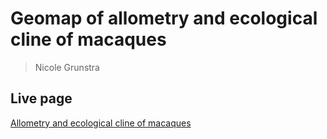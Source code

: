 # Geomap of allometry and ecological cline of macaques
> Nicole Grunstra

## Live page
[Allometry and ecological cline of macaques](nicolegrunstra.github.io/Geomap)
